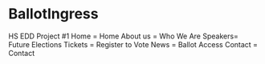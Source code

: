 # BallotIngress
HS EDD Project #1
Home = Home
About us = Who We Are
Speakers= Future Elections
Tickets = Register to Vote
News = Ballot Access
Contact = Contact

